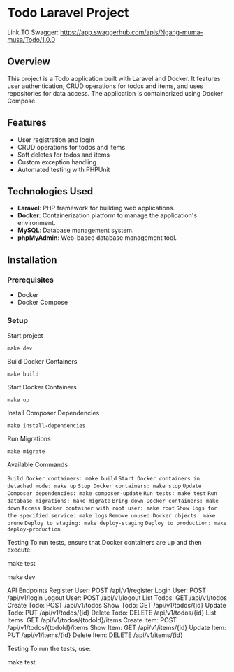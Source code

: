# Todo Laravel Project

Link TO Swagger: https://app.swaggerhub.com/apis/Ngang-muma-musa/Todo/1.0.0

## Overview

This project is a Todo application built with Laravel and Docker. It features user authentication, CRUD operations for todos and items, and uses repositories for data access. The application is containerized using Docker Compose.

## Features

- User registration and login
- CRUD operations for todos and items
- Soft deletes for todos and items
- Custom exception handling
- Automated testing with PHPUnit

## Technologies Used

- **Laravel**: PHP framework for building web applications.
- **Docker**: Containerization platform to manage the application's environment.
- **MySQL**: Database management system.
- **phpMyAdmin**: Web-based database management tool.

## Installation

### Prerequisites

- Docker
- Docker Compose

### Setup
Start project

`make dev   `

Build Docker Containers

`make build`

Start Docker Containers

`make up`

Install Composer Dependencies

`make install-dependencies`

Run Migrations

`make migrate`


Available Commands


`Build Docker containers: make build`
`Start Docker containers in detached mode: make up`
`Stop Docker containers: make stop`
`Update Composer dependencies: make composer-update`
`Run tests: make test`
`Run database migrations: make migrate`
`Bring down Docker containers: make down`
`Access Docker container with root user: make root`
`Show logs for the specified service: make logs`
`Remove unused Docker objects: make prune`
`Deploy to staging: make deploy-staging`
`Deploy to production: make deploy-production`

Testing
To run tests, ensure that Docker containers are up and then execute:

make test

make dev


API Endpoints
Register User: POST /api/v1/register
Login User: POST /api/v1/login
Logout User: POST /api/v1/logout
List Todos: GET /api/v1/todos
Create Todo: POST /api/v1/todos
Show Todo: GET /api/v1/todos/{id}
Update Todo: PUT /api/v1/todos/{id}
Delete Todo: DELETE /api/v1/todos/{id}
List Items: GET /api/v1/todos/{todoId}/items
Create Item: POST /api/v1/todos/{todoId}/items
Show Item: GET /api/v1/items/{id}
Update Item: PUT /api/v1/items/{id}
Delete Item: DELETE /api/v1/items/{id}

Testing
To run the tests, use:

make test
